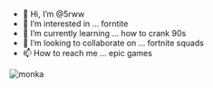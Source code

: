 - 👋 Hi, I’m @5rww
- 👀 I’m interested in ... forntite 
- 🌱 I’m currently learning ... how to crank 90s
- 💞️ I’m looking to collaborate on ... fortnite squads
- 📫 How to reach me ... epic games

<!---
5rww/5rww is a ✨ special ✨ repository because its `README.md` (this file) appears on your GitHub profile.
You can click the Preview link to take a look at your changes.
--->
![monka](https://user-images.githubusercontent.com/101532200/158084956-d06c4845-8feb-4bb9-87bc-b634e5f484a1.png)
